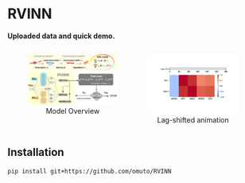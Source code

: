 # RVINN

**Uploaded data and quick demo.**

<div style="display: flex; align-items: cneter; justify-content: space-between;">
  <!-- Model Overview -->
  <figure style="text-align: center; margin-right: 20px;">
    <img src="https://github.com/omuto/RVINN/blob/main/readme_fig/model_overview_.png" alt="Model Overview" style="width: 300px;">
    <figcaption>Model Overview</figcaption>
  </figure>

  <!-- Transcriptional Ripple  -->
  <figure style="text-align: center;">
    <img src="https://github.com/omuto/RVINN/blob/main/readme_fig/Transcriptional_Ripple_animation.gif" alt="Transcriptional Ripple" style="width: 300px;">
    <figcaption>Lag-shifted animation</figcaption>
  </figure>
</div>

## Installation

```console
pip install git+https://github.com/omuto/RVINN
```
